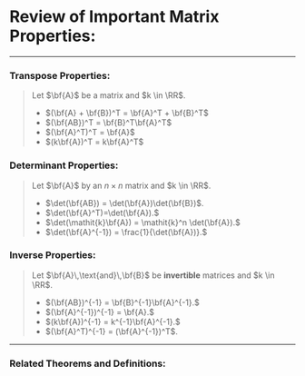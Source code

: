 # Review of Important Matrix Properties:
***

### **Transpose Properties:**

> Let $\bf{A}$ be a matrix and $k \in \RR$.
> - $(\bf{A} + \bf{B})^T = \bf{A}^T + \bf{B}^T$
>  - $(\bf{AB})^T = \bf{B}^T\bf{A}^T$
>  - $(\bf{A}^T)^T = \bf{A}$
>  - $(k\bf{A})^T = k\bf{A}^T$

### **Determinant Properties:**

> Let $\bf{A}$ by an $n\times n$ matrix and $k \in \RR$. 
> - $\det(\bf{AB}) = \det(\bf{A})\det(\bf{B})$.
> - $\det(\bf{A}^T)=\det(\bf{A}).$
>  - $\det(\mathit{k}\bf{A}) =  	\mathit{k}^n \det(\bf{A}).$
>  - $\det(\bf{A}^{-1}) = \frac{1}{\det(\bf{A})}.$

### **Inverse Properties:**
> Let $\bf{A}\,\text{and}\,\bf{B}$ be **invertible** matrices and $k \in \RR$. 
> - $(\bf{AB})^{-1} = \bf{B}^{-1}\bf{A}^{-1}.$
> - $(\bf{A}^{-1})^{-1} = \bf{A}.$
> - $(k\bf{A})^{-1} = k^{-1}\bf{A}^{-1}.$
> - $(\bf{A}^T)^{-1} = (\bf{A}^{-1})^T$.

***

### Related Theorems and Definitions: